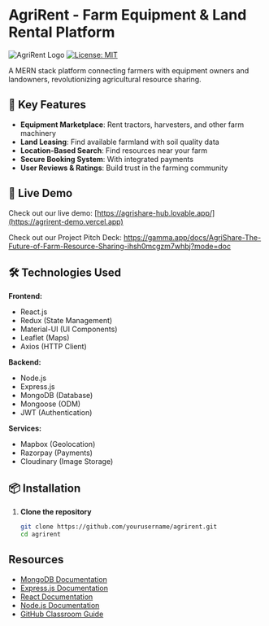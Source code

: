 # AgriRent - Farm Equipment & Land Rental Platform

![AgriRent Logo](https://via.placeholder.com/150x50?text=AgriRent) 
[![License: MIT](https://img.shields.io/badge/License-MIT-yellow.svg)](https://opensource.org/licenses/MIT)

A MERN stack platform connecting farmers with equipment owners and landowners, revolutionizing agricultural resource sharing.

## 🌱 Key Features

- **Equipment Marketplace**: Rent tractors, harvesters, and other farm machinery
- **Land Leasing**: Find available farmland with soil quality data
- **Location-Based Search**: Find resources near your farm
- **Secure Booking System**: With integrated payments
- **User Reviews & Ratings**: Build trust in the farming community

## 🚀 Live Demo

Check out our live demo: [https://agrishare-hub.lovable.app/](https://agrirent-demo.vercel.app)

Check out our Project Pitch Deck: https://gamma.app/docs/AgriShare-The-Future-of-Farm-Resource-Sharing-ihsh0mcgzm7whbj?mode=doc

## 🛠️ Technologies Used

**Frontend:**
- React.js
- Redux (State Management)
- Material-UI (UI Components)
- Leaflet (Maps)
- Axios (HTTP Client)

**Backend:**
- Node.js
- Express.js
- MongoDB (Database)
- Mongoose (ODM)
- JWT (Authentication)

**Services:**
- Mapbox (Geolocation)
- Razorpay (Payments)
- Cloudinary (Image Storage)

## 📦 Installation

1. **Clone the repository**
   ```bash
   git clone https://github.com/yourusername/agrirent.git
   cd agrirent

## Resources

- [MongoDB Documentation](https://docs.mongodb.com/)
- [Express.js Documentation](https://expressjs.com/)
- [React Documentation](https://react.dev/)
- [Node.js Documentation](https://nodejs.org/en/docs/)
- [GitHub Classroom Guide](https://docs.github.com/en/education/manage-coursework-with-github-classroom) 




